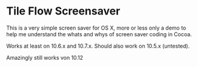 Tile Flow Screensaver
=====================

This is a very simple screen saver for OS X, more or less only
a demo to help me understand the whats and whys of screen
saver coding in Cocoa.

Works at least on 10.6.x and 10.7.x.
Should also work on 10.5.x (untested).

Amazingly still works von 10.12
